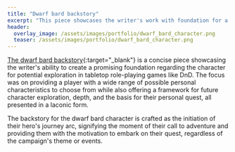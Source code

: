 ```yaml
---
title: "Dwarf bard backstory"
excerpt: "This piece showcases the writer's work with foundation for a character in tabletop role-playing games like DnD."
header:
  overlay_image: /assets/images/portfolio/dwarf_bard_character.png
  teaser: /assets/images/portfolio/dwarf_bard_character.png
---
```


[The dwarf bard backstory](https://drive.google.com/file/d/1BsVojv88Vm5jYXYzDCCSVtN56gM9EwAs/view?usp=sharing){:target="\_blank"} is a concise piece showcasing the writer's ability to create a promising foundation regarding the character for potential exploration in tabletop role-playing games like DnD. The focus was on providing a player with a wide range of possible personal characteristics to choose from while also offering a framework for future character exploration, depth, and the basis for their personal quest, all presented in a laconic form.

The backstory for the dwarf bard character is crafted as the initiation of their hero's journey arc, signifying the moment of their call to adventure and providing them with the motivation to embark on their quest, regardless of the campaign's theme or events.
